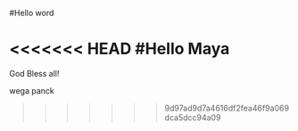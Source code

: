 #Hello word

<<<<<<< HEAD
#Hello Maya
=======
God Bless all!

wega panck
>>>>>>> 9d97ad9d7a4616df2fea46f9a069dca5dcc94a09
